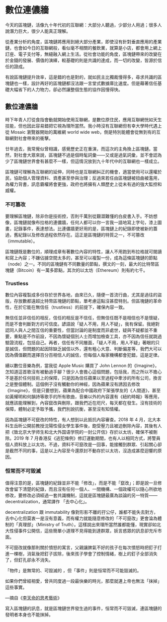# 數位連儂牆

今天的區塊鏈，活像九十年代初的互聯網：大部分人聽過，少部分人用過；很多人說潛力巨大，很少人能真正理解。

從產業分析的角度，區塊鏈將應用到絕大部分產業，即使沒有針對垂直應用的產業鏈，也會如今日的互聯網般，看似毫不相關的餐飲業，就算是小店，都會用上網上訂座、電子支付等，無縫融入網上生活。從社會功能的角度，區塊鏈帶來的改變在於金錢的發展、價值的演繹，較基礎的則是共識的達成，而一切的改變，皆源於信任的證成。

有說區塊鏈提升效率，這是錯的也是對的，就如民主比獨裁慢得多，尋求共識的區塊鏈也一樣，設計再好的區塊鏈都沒法跟一言堂式數據庫比速度。但是藉著信任基礎大幅省下的人力物力，卻必然讓整個生態的協作因慢得快。  


## ‌數位連儂牆

時下年青人打從食指會動就開始使用互聯網，是數位原住民，應用互聯網恍如天生技能，但也因此容易錯把它視為理所當然。我小時沒有互聯網但有幸大學時代遇上從 Mosaic 瀏覽器開始的萬維網 world wide web，倒是特別能體會從無到有的互聯網對社會帶來的衝擊。

‌廿年過去，我常覺似曾相識，感覺歷史正在重演，而這次的主角換上區塊鏈。當然，對社會大眾來說，區塊鏈不過是個時髦詞彙——又或是過氣詞彙，並不會認為少了區塊鏈世界會有甚麼不一樣，但這情況放到九十年代中的互聯網也一樣成立。

‌區塊鏈可理解為互聯網的延伸，同時也是互聯網糾正的機會，適當使用可以還權於民，協助個人管理資料、資產甚至參與治理；反過來若任由區塊鏈被扭曲被濫用，為權力背書，訊息霸權將會更強，政府也將擁有人類歷史上從未有過的強大監控和威權。

### 不可篡改

‌要理解區塊鏈，除非你是技術控，否則千萬別從艱澀難懂的白皮書入手。不妨想像，區塊鏈就像布拉格的連儂牆，任何人都可以你一言我一語地寫上字句，漆上圖畫，記錄事件，表達想法。比連儂牆更好用的是，區塊鏈上的紀錄即使被新的蓋過，舊紀錄以及修改過程依然存在。這正是區塊鏈的特質之一，不可篡改（immutable）。

‌區塊鏈既是數位的，順理成章有著數位內容的特性，讓人不用跑到布拉格就可閱讀和寫上內容；不嫌佔據空間太多的，甚至可以複製一份，成為這條區塊鏈的節點（node）之一。不同的區塊鏈有不同數量的節點，撰文的一刻，最大的比特幣區塊鏈（Bitcoin）有一萬多節點，其次的以太坊（Ethereum）則有約七千。

### ‌Trustless

‌數位內容複製成多份存於世界各地，由來已久，隨便一首流行曲，尤其是過往的盜版，存放數都遠超比特幣區塊鏈的節點，單考慮這點沒甚麼特別。但區塊鏈的革命性，在於它能在無信任（trustless）的前提下，確保內容一致。

‌無信任並非信任的相反，信任的相反是不信任，但無信任既不是相信也不是懷疑，而是不會判斷對方的可信度。諺語說「疑人不用，用人不疑」，我有保留。我絕對認同人與人之間互信的重要性，但當討論的是制度而非處世，疑與不疑都並不重要，重點是不作前設，不因為懷疑個別人士而增加檢查工具，亦不因為信任就跳過驗證流程，包括自己。再者，信任有不同層面，「疑人不用，用人不疑」著眼的只是誠信，但問題的起因除缺乏誠信以外，還有粗心大意、判斷偏差等，我們大可以因為價值觀而選擇百分百相信人的誠信，但每個人每家機構都會犯錯，這是定律。

‌續以數位音樂為例，當我從 Apple Music 購買了 John Lennon 的《Imagine》，怎知道這首歌沒有被動過手腳？很少人會擔心這個問題，包括我，而之所以不擔心不是基於任何技術上的保障，只是因為信任蘋果以至過程中牽涉的所有公司，換言之是整個體制。這個例子沒有觸動你的神經，因為蘋果沒有誘因去修改《Imagine》，但是只要想到，蘋果為配合中國政府下架張學友的《人間道》，甚至如黃耀明和何韻詩等歌手的所有歌曲，音樂以外的內容還有《紐約時報》等應用，就應該能理解到，內容竄改與刪除，跟我們近在咫尺，每天都在發生。沒有技術的保障，體制必定予取予攜，我們別說抗衡，甚至沒有知情權。

‌因為區塊鏈不可竄改的特性，有人想到以此抵抗內容審查。2018 年 4 月，北大本科生岳昕公開前教授沈陽性侵女學生事件後，飽受壓力且被迫刪除內容，其後有人把《致北京大学师生和北大外国语学院的一封公开信》存於以太坊，確保不被刪除。2019 年 7 月香港反《逃犯條例》修訂運動期間，也有人以相同方式，將警員個人資料放上以太坊。不過，資料不可竄改是一回事，能接觸到群眾、引起關心卻是截然不同的事，這是以上內容至今還原封不動存於以太坊，沒造成甚麼迴響的原因。

### 恒常而不可毀滅

‌值得注意的是，區塊鏈的紀錄並非不能「修改」，而是不能「竄改」；即是說一旦修改會留下清楚的紀錄，而且沒有任何一個人、一間機構、一個政權可以隨心所欲地修改，要修改必須經過一套共識機制，這就是區塊鏈最廣為談論的另一特質——decentralization，通常譯作 「去中心化」。

decentralization 跟 immutability 像對形影不離的孖公仔，誰都不能失去對方，去中心化但莫衷一是沒有意義，而有權力就能隨意修改的「不可竄改」更會淪為體制的「真理部」（Ministry of Truth）。這樣說出來理所當然誰都能懂，現實卻如北大性侵事件公開信，這些簡單小道理不見得能到達群眾，妖言惑眾的訊息卻充斥市面。

‌不可竄改就像那則關於憤怒的寓言，父親讓脾氣不好的孩子在每次憤怒時把釘子打進一棵樹，消氣後把釘子拔除，後來孩子學會了控制情緒，樹上的釘子全部消失了，但釘孔卻永不消失。

「物件」是無常的、可毀滅的 ，但「事件」則是恒常而不可能毀滅的。

如果你們曾經相愛，曾共同度過一段最快樂的時光，那麼就連上帝也無法「抹掉」這些事實。

—摘自《[李天命的思考藝術](http://www.books.com.tw/products/0010019177)》

‌寫入區塊鏈的訊息，就是區塊鏈世界發生過的事件，恒常而不可毀滅，連區塊鏈的發明者本身也不能抹掉。  


